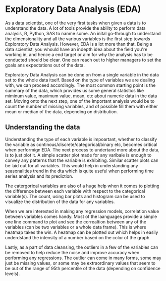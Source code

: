 # Exploratory Data Analysis (EDA)

As a data scientist, one of the very first tasks when given a data is to understand the data. A lot of tools provide the ability to perform data analysis, R, Python, SAS to nanme some. An inital go-through to understand the dimensionality and all the various variables is the first step towards Exploratory Data Analysis. However, EDA is a lot more than that. Being a data scientist, you whould have an indepth idea about the field you're working in, and hence a end target or aim for why the analysis has to be conducted should be clear. One can reach out to higher managers to set the goals ans expectations out of the data.

Exploratory Data Analysis can be done on from a single variable in the data set to the whole data itself. Based on the type of variables we are dealing with, we can proceed accordingly. The most common starting point is the summary of the data, which provides us some general statistics like miminum value, maximum value, mean, etc about numeric data in the data set. Moving onto the next step, one of the important analysis would be to count the number of missing variables, and of possible fill them with either mean or median of the data, depending on distribution.

## Understanding the data

Understanding the type of each variable is impoartant, whether to classify the variable as continous/discrete/categorical/binary etc, becomes critical when performign EDA. The next process to undertand more about the data, is to just plot it. A simple scatter plot made for any varibale is enough to convey any patterns that the variable is exhibiting. Similar scatter plots can be laid out for all variables. This would help in understanding any seasonalities trend in the dta which is quite useful when performing time series analysis and its prediction.

The catergorical variables are also of a huge help when it comes to plotting the difference between each variable with respect to the categorical variable(s). The count, using bar plots and histogram can be used to visualize the distribution of the data for any variables.

When we are interested in making any regression models, correlation value between variables comes handy. Most of the laanguages provide a simple one line command to plot and see the correaltion between any of the variables (can be two variables or a whole data frame). This is where heatmap takes the win. A heatmap can be plotted out which helps in easily underdstand the intensity of a number based on the color of the graph.

Lastly, as a part of data cleansing, the outliers in a few of the variables can be removed to help reduce the noise and improve accuracy when performing any regressions. The outlier can come in many forms, some may just be missing values, or some may be extraordinary values that seem to be out of the range of 95th percentile of the data (depending on confidence levels).
